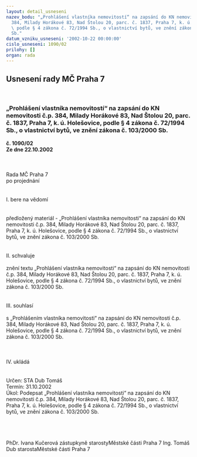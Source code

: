 ```yaml
---
layout: detail_usneseni
nazev_bodu: "„Prohlášení vlastníka nemovitostí“ na zapsání do KN nemovitosti č.p.
  384, Milady Horákové 83, Nad Štolou 20, parc. č. 1837, Praha 7, k. ú. Holešovice,
  \ podle § 4 zákona č. 72/1994 Sb., o vlastnictví bytů, ve znění zákona č. 103/2000
  Sb."
datum_vzniku_usneseni: '2002-10-22 00:00:00'
cislo_usneseni: 1090/02
prilohy: []
organ: rada
---
```

<div id="ucUsn_pList" class="usn">
	<span><h2>Usnesení rady MČ Praha 7 </h2>
<br></span><div class="standBody">
<span><h3>„Prohlášení vlastníka nemovitostí“ na zapsání do KN nemovitosti č.p. 384, Milady Horákové 83, Nad Štolou 20, parc. č. 1837, Praha 7, k. ú. Holešovice,  podle § 4 zákona č. 72/1994 Sb., o vlastnictví bytů, ve znění zákona č. 103/2000 Sb.</h3></span><div class="center">
		<strong>č. 1090/02</strong><br>
	</div>
<div class="center">
		<strong>Ze dne 22.10.2002</strong><br><br>
	</div>
<br><br>Rada MČ Praha 7<br>po projednání<br><br><br>I.	bere na vědomí<br><br> <br>předložený materiál - „Prohlášení vlastníka nemovitosti“ na zapsání do KN nemovitosti č.p. 384, Milady Horákové 83, Nad Štolou 20, parc. č. 1837, Praha 7, k. ú. Holešovice, podle § 4 zákona č. 72/1994 Sb., o vlastnictví bytů, ve znění zákona č. 103/2000 Sb.<br><br><br>II.	schvaluje <br><br>znění textu „Prohlášení vlastníka nemovitosti“ na zapsání do KN nemovitosti č.p. 384, Milady Horákové 83, Nad Štolou 20, parc. č. 1837, Praha 7, k. ú. Holešovice, podle § 4 zákona č. 72/1994 Sb., o vlastnictví bytů, ve znění zákona č. 103/2000 Sb.<br><br><br>III.	souhlasí <br><br>s „Prohlášením vlastníka nemovitosti“ na zapsání do KN nemovitosti č.p. 384, Milady Horákové 83, Nad Štolou 20, parc. č. 1837, Praha 7, k. ú. Holešovice, podle § 4 zákona č. 72/1994 Sb., o vlastnictví bytů, ve znění zákona č. 103/2000 Sb.<br><br><br><br>IV.	ukládá <br> <br> <br>Určen:	STA Dub Tomáš<br>Termín: 31.10.2002<br>Úkol:	Podepsat „Prohlášení vlastníka nemovitosti“ na zapsání do KN nemovitosti č.p. 384, Milady Horákové 83, Nad Štolou 20, parc. č. 1837, Praha 7, k. ú. Holešovice, podle § 4 zákona č. 72/1994 Sb., o vlastnictví bytů, ve znění zákona č. 103/2000 Sb.<br> <br><br> <br>	<br>PhDr. Ivana Kučerová zástupkyně starostyMěstské části Praha 7	Ing. Tomáš Dub starostaMěstské části Praha 7<br>	<br><br>
</div>
</div>